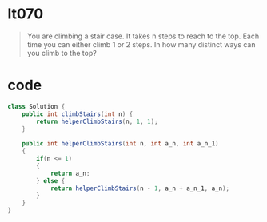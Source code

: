 # lt070

>You are climbing a stair case. It takes n steps to reach to the top.
>Each time you can either climb 1 or 2 steps. In how many distinct ways can you climb to the top?

# code
```Java
class Solution {
    public int climbStairs(int n) {
        return helperClimbStairs(n, 1, 1);
    }
    
    public int helperClimbStairs(int n, int a_n, int a_n_1) 
    {
        if(n <= 1) 
        {
            return a_n;
        } else {
            return helperClimbStairs(n - 1, a_n + a_n_1, a_n);
        }
    }
}
```